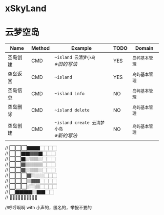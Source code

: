 # xSkyLand
# 云梦空岛





|Name|Method|Example|TODO|Domain|
|-|-|-|-|-|
|空岛创建|CMD|`~island 云清梦小岛`<br>*※旧的写法*|YES|`岛屿基本管理`
|空岛返回|CMD|`~island`|YES|`岛屿基本管理`
|空岛信息|CMD|`~island info`|NO|`岛屿基本管理`
|空岛删除|CMD|`~island delete`|NO|`岛屿基本管理`
|空岛创建|CMD|`~island create 云清梦小岛`<br>*※新的写法*|NO|`岛屿基本管理`




// ⬜⬜⬜🏿🏿🏿🏻🏻🏻🏻  
// ⬜⬜🏿🏿🏾🏾🏿🏻🏻🏻  
// ⬜⬜🏿🏼🏽🏽🏼🏻🏻🏻  
// ⬜⬜🏾🏽🏽🏽🏽🏻🏻🏻  
// ⬜⬜🏾🏼🏽🏽🏼🏻🏻🏻  
// ⬜⬜⬜🏾🏼🏼🏼🏻🏻🏻  
// ⬜⬜⬜🏽🏾🏾🏻🏻🏻🏻  
// ⬜⬜⬜🏼🏼🏽🏻🏻🏻🏻  
// ⬜🏿🏿🏿🏿🏼🏿🏿🏻🏻  
// 🏿🏿🏿🏿🏿🏿🏿🏿🏿🏿​  

//哼哼啊啊 with 小声的，匿名的，举报不要的

